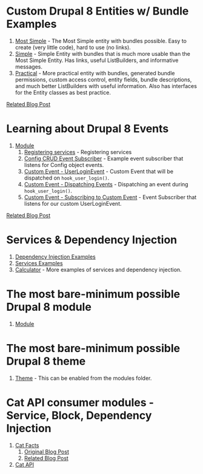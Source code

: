 # Custom Drupal 8 Entities w/ Bundle Examples

1. [Most Simple](modules/custom_entities/most_simple) - The Most Simple entity with bundles possible. Easy to create (very little code), hard to use (no links).
1. [Simple](modules/custom_entities/simple) - Simple Entity with bundles that is much more usable than the Most Simple Entity. Has links, useful ListBuilders, and informative messages.
1. [Practical](modules/custom_entities/practical) - More practical entity with bundles, generated bundle permissions, custom access control, entity fields, bundle descriptions, and much better ListBuilders with useful information. Also has interfaces for the Entity classes as best practice.

[Related Blog Post](http://www.daggerhart.com/drupal-8-custom-entities-bundles/)

# Learning about Drupal 8 Events

1. [Module](modules/custom_events)
    1. [Registering services](modules/custom_events/custom_events.services.yml) - Registering services
    1. [Config CRUD Event Subscriber](modules/custom_events/src/EventSubscriber/ConfigEventsSubscriberWithDI.php) - Example event subscriber that listens for Config object events.
    1. [Custom Event - UserLoginEvent](modules/custom_events/src/Event/UserLoginEvent.php) - Custom Event that will be dispatched on `hook_user_login()`.
    1. [Custom Event - Dispatching Events](modules/custom_events/custom_events.module) - Dispatching an event during `hook_user_login()`.
    1. [Custom Event - Subscribing to Custom Event](modules/custom_events/src/EventSubscriber/ConfigEventsSubscriberWithDI.php) - Event Subscriber that listens for our custom UserLoginEvent.

[Related Blog Post](https://www.daggerhart.com/drupal-8-hooks-events-event-subscribers/)

# Services & Dependency Injection

1. [Dependency Injection Examples](modules/dependency_injection_examples)
1. [Services Examples](modules/services_examples)
1. [Calculator](modules/calculator) - More examples of services and dependency injection.

# The most bare-minimum possible Drupal 8 module

1. [Module](modules/blank_module)

# The most bare-minimum possible Drupal 8 theme

1. [Theme](themes/blank_theme) - This can be enabled from the modules folder.

# Cat API consumer modules - Service, Block, Dependency Injection

1. [Cat Facts](modules/cat_facts)
    1. [Original Blog Post](https://www.hook42.com/blog/consuming-json-apis-drupal-8)
    1. [Related Blog Post](https://www.daggerhart.com/guzzle-requests-json-in-drupal-8/)
1. [Cat API](modules/cat_api)
